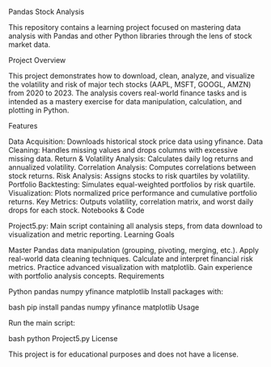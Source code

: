 Pandas Stock Analysis

This repository contains a learning project focused on mastering data analysis with Pandas and other Python libraries through the lens of stock market data.

Project Overview

This project demonstrates how to download, clean, analyze, and visualize the volatility and risk of major tech stocks (AAPL, MSFT, GOOGL, AMZN) from 2020 to 2023. The analysis covers real-world finance tasks and is intended as a mastery exercise for data manipulation, calculation, and plotting in Python.

Features

Data Acquisition: Downloads historical stock price data using yfinance.
Data Cleaning: Handles missing values and drops columns with excessive missing data.
Return & Volatility Analysis: Calculates daily log returns and annualized volatility.
Correlation Analysis: Computes correlations between stock returns.
Risk Analysis: Assigns stocks to risk quartiles by volatility.
Portfolio Backtesting: Simulates equal-weighted portfolios by risk quartile.
Visualization: Plots normalized price performance and cumulative portfolio returns.
Key Metrics: Outputs volatility, correlation matrix, and worst daily drops for each stock.
Notebooks & Code

Project5.py: Main script containing all analysis steps, from data download to visualization and metric reporting.
Learning Goals

Master Pandas data manipulation (grouping, pivoting, merging, etc.).
Apply real-world data cleaning techniques.
Calculate and interpret financial risk metrics.
Practice advanced visualization with matplotlib.
Gain experience with portfolio analysis concepts.
Requirements

Python
pandas
numpy
yfinance
matplotlib
Install packages with:

bash
pip install pandas numpy yfinance matplotlib
Usage

Run the main script:

bash
python Project5.py
License

This project is for educational purposes and does not have a license.
